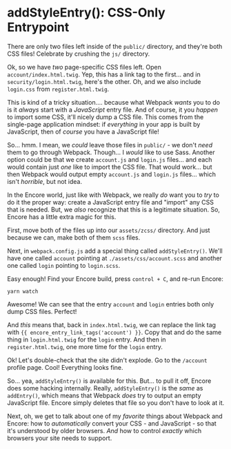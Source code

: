 # addStyleEntry(): CSS-Only Entrypoint

There are only two files left inside of the `public/` directory, and they're both
CSS files! Celebrate by crushing the `js/` directory.

Ok, so we have *two* page-specific CSS files left. Open `account/index.html.twig`.
Yep, this has a link tag to the first... and in `security/login.html.twig`, here's
the other. Oh, and we also include `login.css` from `register.html.twig`.

This is kind of a tricky situation.... because what Webpack *wants* you to do is
it *always* start with a *JavaScript* entry file. And of course, it you *happen*
to import some CSS, it'll nicely dump a CSS file. This comes from the single-page
application mindset: if *everything* in your app is built by JavaScript, then
of *course* you have a JavaScript file!

So... hmm. I mean, we *could* leave those files in `public/` - we don't *need* them
to go through Webpack. Though... I *would* like to use Sass. Another option could
be that we create `account.js` and `login.js` files... and each would contain just
*one* like to import the CSS file. That would work... but then Webpack would output
empty `account.js` and `login.js` files... which isn't *horrible*, but not idea.

In the Encore world, just like with Webpack, we really *do* want you to *try* to
do it the proper way: create a JavaScript entry file and "import" any CSS that is
needed. But, we *also* recognize that this is a legitimate situation. So, Encore
has a little extra magic for this.

First, move both of the files up into our `assets/zcss/` directory. And just
because we can, make both of them `scss` files.

Next, in `webpack.config.js` add a special thing called `addStyleEntry()`. We'll
have one called `account` pointing at `./assets/css/account.scss` and another one
called `login` pointing to `login.scss`.

Easy enough! Find your Encore build, press `control + C`, and re-run Encore:

```terminal
yarn watch
```

Awesome! We can see that the entry `account` and `login` entries both only dump
CSS files. Perfect!

And *this* means that, back in `index.html.twig`, we can replace the link tag
with `{{ encore_entry_link_tags('account') }}`. Copy that and do the same thing
in `login.html.twig` for the `login` entry. And then in `register.html.twig`, one
more time for the `login` entry.

Ok! Let's double-check that the site didn't explode. Go to the `/account` profile
page. Cool! Everything looks fine.

So... yea, `addStyleEntry()` is available for this. But... to pull it off, Encore
does some hacking internally. Really, `addStyleEntry()` is the *same* as `addEntry()`,
which means that Webpack *does* try to output an empty JavaScript file. Encore simply
deletes that file so you don't have to look at it.

Next, oh, we get to talk about one of my *favorite* things about Webpack and Encore:
how to *automatically* convert your CSS - and JavaScript - so that it's understood
by older browsers. *And* how to control *exactly* which browsers your site needs
to support.
